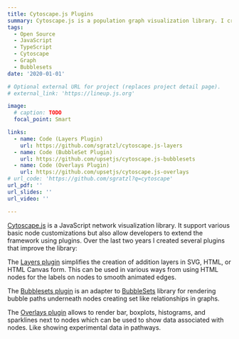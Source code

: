 ```yaml
---
title: Cytoscape.js Plugins
summary: Cytoscape.js is a population graph visualization library. I created several plugins for it
tags:
  - Open Source
  - JavaScript
  - TypeScript
  - Cytoscape
  - Graph
  - Bubblesets
date: '2020-01-01'

# Optional external URL for project (replaces project detail page).
# external_link: 'https://lineup.js.org'

image:
  # caption: TODO
  focal_point: Smart

links:
  - name: Code (Layers Plugin)
    url: https://github.com/sgratzl/cytoscape.js-layers
  - name: Code (BubbleSet Plugin)
    url: https://github.com/upsetjs/cytoscape.js-bubblesets
  - name: Code (Overlays Plugin)
    url: https://github.com/upsetjs/cytoscape.js-overlays
# url_code: 'https://github.com/sgratzl?q=cytoscape'
url_pdf: ''
url_slides: ''
url_video: ''

---
```


[Cytoscape.js](https://js.cytoscape.org/) is a JavaScript network visualization library. It support various basic node customizations but also allow developers to extend the framework using plugins. Over the last two years I created several plugins that improve the library:

The [Layers plugin](https://github.com/sgratzl/cytoscape.js-layers) simplifies the creation of addition layers in SVG, HTML, or HTML Canvas form. This can be used in various ways from using HTML nodes for the labels on nodes to smooth animated edges.

The [Bubblesets plugin](https://github.com/upsetjs/cytoscape.js-bubblesets) is an adapter to [BubbleSets](https://github.com/upsetjs/bubblesets-js) library for rendering bubble paths underneath nodes creating set like relationships in graphs.

The [Overlays plugin](https://github.com/sgratzl/cytoscape.js-overlays) allows to render bar, boxplots, histograms, and sparklines next to nodes which can be used to show data associated with nodes. Like showing experimental data in pathways.